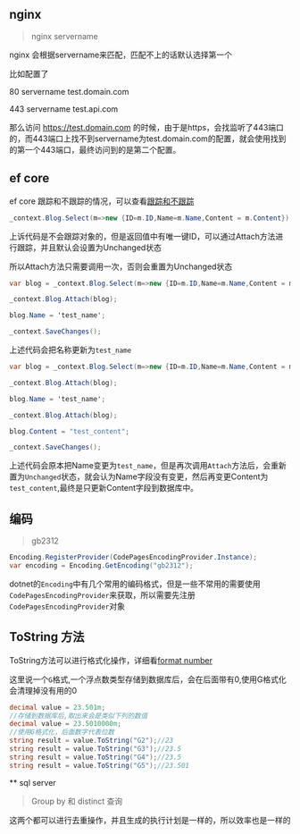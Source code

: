 
## nginx

>nginx servername

nginx 会根据servername来匹配，匹配不上的话默认选择第一个

比如配置了

80
servername test.domain.com

443
servername test.api.com

那么访问 https://test.domain.com 的时候，由于是https，会找监听了443端口的，而443端口上找不到servername为test.domain.com的配置，就会使用找到的第一个443端口，最终访问到的是第二个配置。


## ef core


ef core 跟踪和不跟踪的情况，可以查看[跟踪和不跟踪](https://docs.microsoft.com/en-us/ef/core/querying/tracking)

```csharp
_context.Blog.Select(m=>new {ID=m.ID,Name=m.Name,Content = m.Content})
```

上诉代码是不会跟踪对象的，但是返回值中有唯一键ID，可以通过Attach方法进行跟踪，并且默认会设置为Unchanged状态

所以Attach方法只需要调用一次，否则会重置为Unchanged状态

```csharp
var blog = _context.Blog.Select(m=>new {ID=m.ID,Name=m.Name,Content = m.Content}).FirstOrDefault();

_context.Blog.Attach(blog);

blog.Name = 'test_name';

_context.SaveChanges();

```
上述代码会把名称更新为`test_name`

```csharp
var blog = _context.Blog.Select(m=>new {ID=m.ID,Name=m.Name,Content = m.Content}).FirstOrDefault();

_context.Blog.Attach(blog);

blog.Name = 'test_name';

_context.Blog.Attach(blog);

blog.Content = "test_content";

_context.SaveChanges();

```

上述代码会原本把Name变更为`test_name`，但是再次调用`Attach`方法后，会重新置为`Unchanged`状态，就会认为Name字段没有变更，然后再变更Content为`test_content`,最终是只更新Content字段到数据库中。

## 编码

>gb2312

```csharp
Encoding.RegisterProvider(CodePagesEncodingProvider.Instance);
var encoding = Encoding.GetEncoding("gb2312");
```

dotnet的`Encoding`中有几个常用的编码格式，但是一些不常用的需要使用`CodePagesEncodingProvider`来获取，所以需要先注册`CodePagesEncodingProvider`对象

## ToString 方法

ToString方法可以进行格式化操作，详细看[format number](https://docs.microsoft.com/en-us/dotnet/standard/base-types/formatting-types)

这里说一个`G`格式,一个浮点数类型存储到数据库后，会在后面带有0,使用G格式化会清理掉没有用的0

``` csharp
decimal value = 23.501m;
//存储到数据库后,取出来会是类似下列的数值
decimal value = 23.5010000m;
//使用G格式化，后面数字代表位数
string result = value.ToString("G2");//23
string result = value.ToString("G3");//23.5
string result = value.ToString("G4");//23.5
string result = value.ToString("G5");//23.501
```

** sql server

>Group by 和 distinct 查询

这两个都可以进行去重操作，并且生成的执行计划是一样的，所以效率也是一样的

